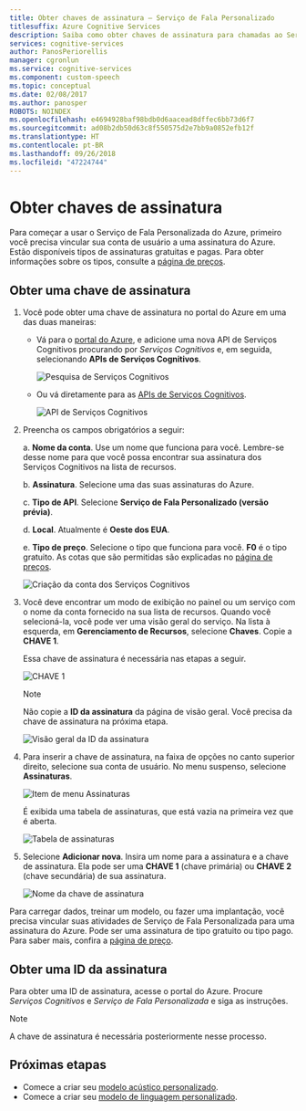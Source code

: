 ```yaml
---
title: Obter chaves de assinatura – Serviço de Fala Personalizado
titlesuffix: Azure Cognitive Services
description: Saiba como obter chaves de assinatura para chamadas ao Serviço de Fala Personalizado.
services: cognitive-services
author: PanosPeriorellis
manager: cgronlun
ms.service: cognitive-services
ms.component: custom-speech
ms.topic: conceptual
ms.date: 02/08/2017
ms.author: panosper
ROBOTS: NOINDEX
ms.openlocfilehash: e4694928baf98bdb0d6aacead8dffec6bb73d6f7
ms.sourcegitcommit: ad08b2db50d63c8f550575d2e7bb9a0852efb12f
ms.translationtype: HT
ms.contentlocale: pt-BR
ms.lasthandoff: 09/26/2018
ms.locfileid: "47224744"
---
```

# <a name="obtain-subscription-keys"></a>Obter chaves de assinatura
Para começar a usar o Serviço de Fala Personalizada do Azure, primeiro você precisa vincular sua conta de usuário a uma assinatura do Azure. Estão disponíveis tipos de assinaturas gratuitas e pagas. Para obter informações sobre os tipos, consulte a [página de preços](https://www.microsoft.com/cognitive-services/en-us/pricing).

## <a name="get-a-subscription-key"></a>Obter uma chave de assinatura
1. Você pode obter uma chave de assinatura no portal do Azure em uma das duas maneiras:

    * Vá para o [portal do Azure](https://ms.portal.azure.com), e adicione uma nova API de Serviços Cognitivos procurando por _Serviços Cognitivos_ e, em seguida, selecionando **APIs de Serviços Cognitivos**.

      ![Pesquisa de Serviços Cognitivos](../../../media/cognitive-services/custom-speech-service/custom-speech-azure-subscription.png)

    * Ou vá diretamente para as [APIs de Serviços Cognitivos](https://ms.portal.azure.com/#create/Microsoft.CognitiveServices).

        ![API de Serviços Cognitivos](../../../media/cognitive-services/custom-speech-service/custom-speech-azure-subscription2.png)

    
1. Preencha os campos obrigatórios a seguir:

      a. **Nome da conta**. Use um nome que funciona para você. Lembre-se desse nome para que você possa encontrar sua assinatura dos Serviços Cognitivos na lista de recursos.

      b. **Assinatura**. Selecione uma das suas assinaturas do Azure.

      c. **Tipo de API**. Selecione **Serviço de Fala Personalizado (versão prévia)**.

      d. **Local**. Atualmente é **Oeste dos EUA**.

      e. **Tipo de preço**. Selecione o tipo que funciona para você. **F0** é o tipo gratuito. As cotas que são permitidas são explicadas no [página de preços](https://www.microsoft.com/cognitive-services/en-us/pricing).

      ![Criação da conta dos Serviços Cognitivos](../../../media/cognitive-services/custom-speech-service/custom-speech-azure-cris-blade.png)

1. Você deve encontrar um modo de exibição no painel ou um serviço com o nome da conta fornecido na sua lista de recursos. Quando você selecioná-la, você pode ver uma visão geral do serviço. Na lista à esquerda, em **Gerenciamento de Recursos**, selecione **Chaves**. Copie a **CHAVE 1**.

      Essa chave de assinatura é necessária nas etapas a seguir.

      ![CHAVE 1](../../../media/cognitive-services/custom-speech-service/custom-speech-azure-cris-keys2.png)

      > [!NOTE]
      > Não copie a **ID da assinatura** da página de visão geral. Você precisa da chave de assinatura na próxima etapa.
      >

      ![Visão geral da ID da assinatura](../../../media/cognitive-services/custom-speech-service/custom-speech-azure-cris-keys.png)

1. Para inserir a chave de assinatura, na faixa de opções no canto superior direito, selecione sua conta de usuário. No menu suspenso, selecione **Assinaturas**.

      ![Item de menu Assinaturas](../../../media/cognitive-services/custom-speech-service/custom-speech-subscription-selection.png)

    É exibida uma tabela de assinaturas, que está vazia na primeira vez que é aberta.

    ![Tabela de assinaturas](../../../media/cognitive-services/custom-speech-service/custom-speech-subscription-list.png)

1. Selecione **Adicionar nova**. Insira um nome para a assinatura e a chave de assinatura. Ela pode ser uma **CHAVE 1** (chave primária) ou **CHAVE 2** (chave secundária) de sua assinatura.

      ![Nome da chave de assinatura](../../../media/cognitive-services/custom-speech-service/custom-speech-enter-subsciption.png)

Para carregar dados, treinar um modelo, ou fazer uma implantação, você precisa vincular suas atividades de Serviço de Fala Personalizada para uma assinatura do Azure. Pode ser uma assinatura de tipo gratuito ou tipo pago. Para saber mais, confira a [página de preço](https://www.microsoft.com/cognitive-services/en-us/pricing).

## <a name="get-a-subscription-id"></a>Obter uma ID da assinatura
Para obter uma ID de assinatura, acesse o portal do Azure. Procure *Serviços Cognitivos* e *Serviço de Fala Personalizada* e siga as instruções.

> [!NOTE]
> A chave de assinatura é necessária posteriormente nesse processo.
>

## <a name="next-steps"></a>Próximas etapas
* Comece a criar seu [modelo acústico personalizado](cognitive-services-custom-speech-create-acoustic-model.md).
* Comece a criar seu [modelo de linguagem personalizado](cognitive-services-custom-speech-create-language-model.md).
